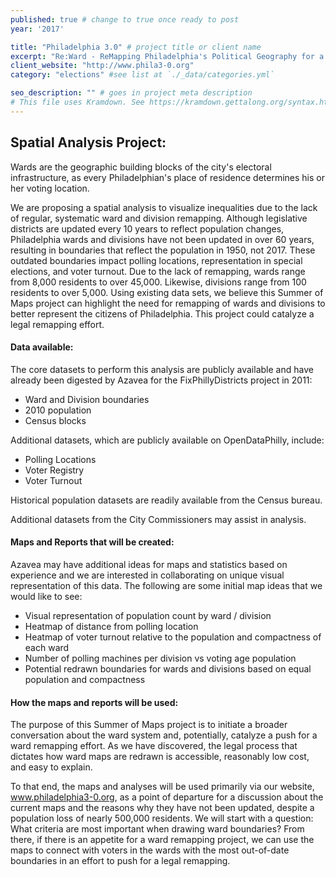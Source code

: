 ```yaml
---
published: true # change to true once ready to post
year: '2017'

title: "Philadelphia 3.0" # project title or client name
excerpt: "Re:Ward - ReMapping Philadelphia's Political Geography for a 21st Century City" # shows on project list page
client_website: "http://www.phila3-0.org"
category: "elections" #see list at `./_data/categories.yml`

seo_description: "" # goes in project meta description
# This file uses Kramdown. See https://kramdown.gettalong.org/syntax.html for syntax
---
```


## Spatial Analysis Project:
Wards are the geographic building blocks of the city's electoral infrastructure, as every Philadelphian's place of residence determines his or her voting location.

We are proposing a spatial analysis to visualize inequalities due to the lack of regular, systematic ward and division remapping. Although legislative districts are updated every 10 years to reflect population changes, Philadelphia wards and divisions have not been updated in over 60 years, resulting in boundaries that reflect the population in 1950, not 2017. These outdated boundaries impact polling locations, representation in special elections, and voter turnout. Due to the lack of remapping, wards range from 8,000 residents to over 45,000. Likewise, divisions range from 100 residents to over 5,000. Using existing data sets, we believe this Summer of Maps project can highlight the need for remapping of wards and divisions to better represent the citizens of Philadelphia. This project could catalyze a legal remapping effort.

#### Data available:
The core datasets to perform this analysis are publicly available and have already been digested by Azavea for the FixPhillyDistricts project in 2011:
- Ward and Division boundaries
- 2010 population
- Census blocks

Additional datasets, which are publicly available on OpenDataPhilly, include:
- Polling Locations
- Voter Registry
- Voter Turnout

Historical population datasets are readily available from the Census bureau.

Additional datasets from the City Commissioners may assist in analysis.

#### Maps and Reports that will be created:
Azavea may have additional ideas for maps and statistics based on experience and we are interested in collaborating on unique visual representation of this data. The following are some initial map ideas that we would like to see:
- Visual representation of population count by ward / division
- Heatmap of distance from polling location
- Heatmap of voter turnout relative to the population and compactness of each ward
- Number of polling machines per division vs voting age population
- Potential redrawn boundaries for wards and divisions based on equal population and compactness

#### How the maps and reports will be used:
The purpose of this Summer of Maps project is to initiate a broader conversation about the ward system and, potentially, catalyze a push for a ward remapping effort. As we have discovered, the legal process that dictates how ward maps are redrawn is accessible, reasonably low cost, and easy to explain.

To that end, the maps and analyses will be used primarily via our website, www.philadelphia3-0.org, as a point of departure for a discussion about the current maps and the reasons why they have not been updated, despite a population loss of nearly 500,000 residents. We will start with a question: What criteria are most important when drawing ward boundaries? From there, if there is an appetite for a ward remapping project, we can use the maps to connect with voters in the wards with the most out-of-date boundaries in an effort to push for a legal remapping.
